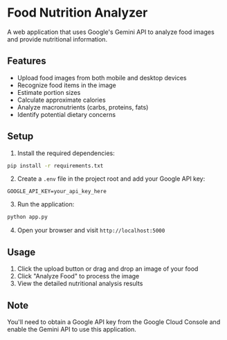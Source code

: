 # Food Nutrition Analyzer

A web application that uses Google's Gemini API to analyze food images and provide nutritional information.

## Features

- Upload food images from both mobile and desktop devices
- Recognize food items in the image
- Estimate portion sizes
- Calculate approximate calories
- Analyze macronutrients (carbs, proteins, fats)
- Identify potential dietary concerns

## Setup

1. Install the required dependencies:
```bash
pip install -r requirements.txt
```

2. Create a `.env` file in the project root and add your Google API key:
```
GOOGLE_API_KEY=your_api_key_here
```

3. Run the application:
```bash
python app.py
```

4. Open your browser and visit `http://localhost:5000`

## Usage

1. Click the upload button or drag and drop an image of your food
2. Click "Analyze Food" to process the image
3. View the detailed nutritional analysis results

## Note

You'll need to obtain a Google API key from the Google Cloud Console and enable the Gemini API to use this application.
